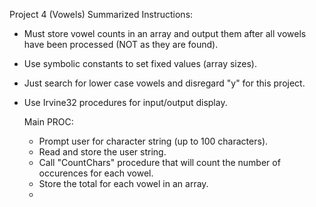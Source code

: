 Project 4 (Vowels) Summarized Instructions:

- Must store vowel counts in an array and output them after all vowels have been processed (NOT as they are found).
- Use symbolic constants to set fixed values (array sizes).
- Just search for lower case vowels and disregard "y" for this project.
- Use Irvine32 procedures for input/output display.

  Main PROC:
  - Prompt user for character string (up to 100 characters).
  - Read and store the user string.
  - Call "CountChars" procedure that will count the number of occurences for each vowel.
  - Store the total for each vowel in an array.
  - 
